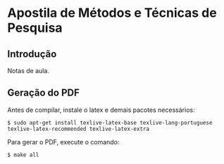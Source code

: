 # Apostila de Métodos e Técnicas de Pesquisa 

## Introdução

Notas de aula.

## Geração do PDF

Antes de compilar, instale o latex e demais pacotes necessários:

    $ sudo apt-get install texlive-latex-base texlive-lang-portuguese texlive-latex-recommended texlive-latex-extra

Para gerar o PDF, execute o comando:

    $ make all



